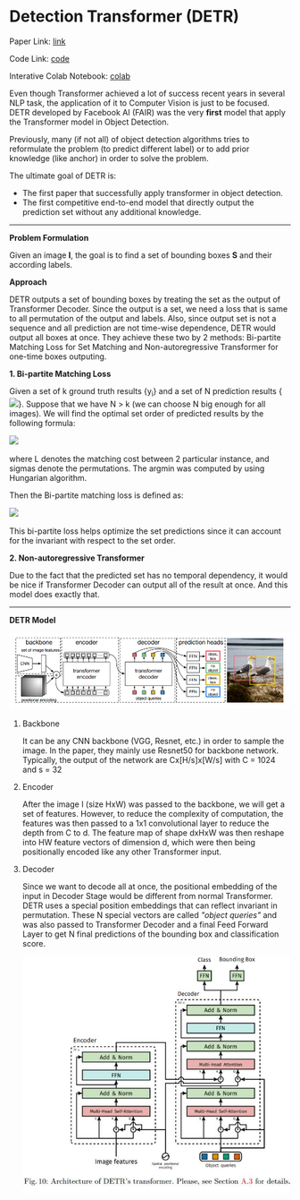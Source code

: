 # Detection Transformer (DETR)

Paper Link: [link](https://arxiv.org/pdf/2005.12872.pdf)

Code Link: [code](https://github.com/facebookresearch/detr)

Interative Colab Notebook: [colab](https://colab.research.google.com/github/facebookresearch/detr/blob/colab/notebooks/detr_demo.ipynb)

Even though Transformer achieved a lot of success recent years in several NLP task, the application of it to Computer Vision is just to be focused. DETR developed by Facebook AI (FAIR) was the very **first** model that apply the Transformer model in Object Detection.

Previously, many (if not all) of object detection algorithms tries to reformulate the problem (to predict different label) or to add prior knowledge (like anchor) in order to solve the problem. 

The ultimate goal of DETR is:
- The first paper that successfully apply transformer in object detection.
- The first competitive end-to-end model that directly output the prediction set without any additional knowledge. 
****
**Problem Formulation**

Given an image **I**, the goal is to find a set of bounding boxes **S** and their according labels. 

**Approach** 

DETR outputs a set of bounding boxes by treating the set as the output of Transformer Decoder. Since the output is a set, we need a loss that is same to all permutation of the output and labels. Also, since output set is not a sequence and all prediction are not time-wise dependence, DETR would output all boxes at once. They achieve these two by 2 methods: Bi-partite Matching Loss for Set Matching and Non-autoregressive Transformer for one-time boxes outputing.

**1. Bi-partite Matching Loss**

Given a set of k ground truth results {y<sub>i</sub>} and a set of N prediction results {<img src="https://render.githubusercontent.com/render/math?math=\hat{ y_j }">}. Suppose that we have N > k (we can choose N big enough for all images). We will find the optimal set order of predicted results by the following formula:

<img src="https://render.githubusercontent.com/render/math?math=\hat{\sigma} = \argmin_\sigma{\sum_{i=1}^{N}L(y_i,y_{\sigma(i)})}">

where L denotes the matching cost between 2 particular instance, and sigmas denote the permutations. The argmin was computed by using Hungarian algorithm.

Then the Bi-partite matching loss is defined as:

<img src="https://render.githubusercontent.com/render/math?math=bloss = \sum_{i=1}^{N}(1_{c_i \neq \emptyset}L_{box}(b_i, \hat{b}_{\hat{\sigma}(i)})-log\hat{p}_{\hat{\sigma}(i)}(c_i))">

This bi-partite loss helps optimize the set predictions since it can account for the invariant with respect to the set order.

**2. Non-autoregressive Transformer**

Due to the fact that the predicted set has no temporal dependency, it would be nice if Transformer Decoder can output all of the result at once. And this model does exactly that.

****
**DETR Model**

![image_model](detr.png)

1. Backbone
   
   It can be any CNN backbone (VGG, Resnet, etc.) in order to sample the image. In the paper, they mainly use Resnet50 for backbone network. Typically, the output of the network are Cx[H/s]x[W/s] with C = 1024 and s = 32

2. Encoder
   
   After the image I (size HxW) was passed to the backbone, we will get a set of features. However, to reduce the complexity of computation, the features was then passed to a 1x1 convolutional layer to reduce the depth from C to d. The feature map of shape dxHxW was then reshape into HW feature vectors of dimension d, which were then being positionally encoded like any other Transformer input. 

3. Decoder
   
   Since we want to decode all at once, the positional embedding of the input in Decoder Stage would be different from normal Transformer. DETR uses a special position embeddings that can reflect invariant in permutation. These N special vectors are called *"object queries"* and was also passed to Transformer Decoder and a final Feed Forward Layer to get N final predictions of the bounding box and classification score.

    ![Transformer Model](./DETR_transformer.png)




    





